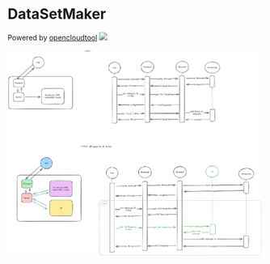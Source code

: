 # DataSetMaker

Powered by [opencloudtool](https://github.com/opencloudtool/opencloudtool)
<a href="https://github.com/opencloudtool/opencloudtool"><img src="https://img.shields.io/badge/Powered_by-OpenCloudTool-blue"/></a>


![Hogarth DataSetMaker Design](./docs/versions.png)
